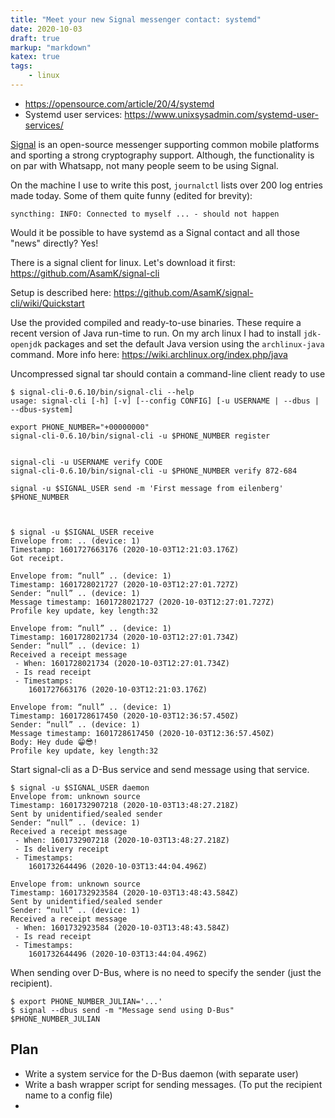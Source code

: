 ```yaml
---
title: "Meet your new Signal messenger contact: systemd"
date: 2020-10-03
draft: true
markup: "markdown"
katex: true
tags:
    - linux
---
```


* https://opensource.com/article/20/4/systemd
* Systemd user services: https://www.unixsysadmin.com/systemd-user-services/

[Signal](https://signal.org/en/) is an open-source messenger supporting common mobile platforms and 
sporting a strong cryptography support. Although, the functionality is on par with Whatsapp, not many people seem 
to be using Signal.  

On the machine I use to write this post, `journalctl` lists over 200 log entries made today. Some of them quite funny 
(edited for brevity):

    syncthing: INFO: Connected to myself ... - should not happen

Would it be possible to have systemd as a Signal contact and all those "news" directly? Yes!  

There is a signal client for linux. Let's download it first: https://github.com/AsamK/signal-cli

Setup is described here: https://github.com/AsamK/signal-cli/wiki/Quickstart

Use the provided compiled and ready-to-use binaries. These require a recent version of Java run-time to run.
On my arch linux I had to install `jdk-openjdk` packages and set the default Java version using the `archlinux-java` 
command. More info here: https://wiki.archlinux.org/index.php/java

Uncompressed signal tar should contain a command-line client ready to use

    $ signal-cli-0.6.10/bin/signal-cli --help 
    usage: signal-cli [-h] [-v] [--config CONFIG] [-u USERNAME | --dbus | --dbus-system]

    export PHONE_NUMBER="+00000000"
    signal-cli-0.6.10/bin/signal-cli -u $PHONE_NUMBER register
 

    signal-cli -u USERNAME verify CODE
    signal-cli-0.6.10/bin/signal-cli -u $PHONE_NUMBER verify 872-684

    signal -u $SIGNAL_USER send -m 'First message from eilenberg' $PHONE_NUMBER



    $ signal -u $SIGNAL_USER receive 
    Envelope from: .. (device: 1)
    Timestamp: 1601727663176 (2020-10-03T12:21:03.176Z)
    Got receipt.
    
    Envelope from: “null” .. (device: 1)
    Timestamp: 1601728021727 (2020-10-03T12:27:01.727Z)
    Sender: “null” .. (device: 1)
    Message timestamp: 1601728021727 (2020-10-03T12:27:01.727Z)
    Profile key update, key length:32
    
    Envelope from: “null” .. (device: 1)
    Timestamp: 1601728021734 (2020-10-03T12:27:01.734Z)
    Sender: “null” .. (device: 1)
    Received a receipt message
     - When: 1601728021734 (2020-10-03T12:27:01.734Z)
     - Is read receipt
     - Timestamps:
        1601727663176 (2020-10-03T12:21:03.176Z)
    
    Envelope from: “null” .. (device: 1)
    Timestamp: 1601728617450 (2020-10-03T12:36:57.450Z)
    Sender: “null” .. (device: 1)
    Message timestamp: 1601728617450 (2020-10-03T12:36:57.450Z)
    Body: Hey dude 😁😎!
    Profile key update, key length:32

Start signal-cli as a D-Bus service and send message using that service.

    $ signal -u $SIGNAL_USER daemon 
    Envelope from: unknown source
    Timestamp: 1601732907218 (2020-10-03T13:48:27.218Z)
    Sent by unidentified/sealed sender
    Sender: “null” .. (device: 1)
    Received a receipt message
     - When: 1601732907218 (2020-10-03T13:48:27.218Z)
     - Is delivery receipt
     - Timestamps:
        1601732644496 (2020-10-03T13:44:04.496Z)
    
    Envelope from: unknown source
    Timestamp: 1601732923584 (2020-10-03T13:48:43.584Z)
    Sent by unidentified/sealed sender
    Sender: “null” .. (device: 1)
    Received a receipt message
     - When: 1601732923584 (2020-10-03T13:48:43.584Z)
     - Is read receipt
     - Timestamps:
        1601732644496 (2020-10-03T13:44:04.496Z)

When sending over D-Bus, where is no need to specify the sender (just the recipient).

    $ export PHONE_NUMBER_JULIAN='...'
    $ signal --dbus send -m "Message send using D-Bus" $PHONE_NUMBER_JULIAN


## Plan

* Write a system service for the D-Bus daemon (with separate user)
* Write a bash wrapper script for sending messages. (To put the recipient name to a config file)
* 


